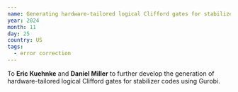 ```yaml
---
name: Generating hardware-tailored logical Clifford gates for stabilizer codes using Gurobi
year: 2024
month: 11
day: 25
country: US
tags:
  - error correction
---
```

To **Eric Kuehnke** and **Daniel Miller** to further develop the generation of hardware-tailored logical Clifford gates for stabilizer codes using Gurobi.

